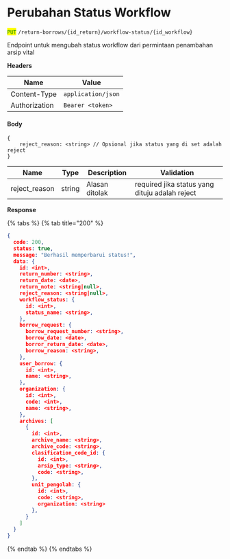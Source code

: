 # Perubahan Status Workflow

<mark style="color:green;">`PUT`</mark> `/return-borrows/{id_return}/workflow-status/{id_workflow}`&#x20;

Endpoint untuk mengubah status workflow dari permintaan penambahan arsip vital

**Headers**

| Name          | Value              |
| ------------- | ------------------ |
| Content-Type  | `application/json` |
| Authorization | `Bearer <token>`   |

#### Body

```
{
    reject_reason: <string> // Opsional jika status yang di set adalah reject
}
```

| Name           | Type   | Description    | Validation                                     |
| -------------- | ------ | -------------- | ---------------------------------------------- |
| reject\_reason | string | Alasan ditolak | required jika status yang dituju adalah reject |

**Response**

{% tabs %}
{% tab title="200" %}
```json
{
  code: 200,
  status: true,
  message: "Berhasil memperbarui status!",
  data: {
    id: <int>,
    return_number: <string>,
    return_date: <date>,
    return_note: <string|null>,
    reject_reason: <string|null>,
    workflow_status: {
      id: <int>,
      status_name: <string>,
    },
    borrow_request: {
      borrow_request_number: <string>,
      borrow_date: <date>,
      borror_return_date: <date>,
      borrow_reason: <string>,
    },
    user_borrow: {
      id: <int>,
      name: <string>,
    },
    organization: {
      id: <int>,
      code: <int>,
      name: <string>,
    },
    archives: [
      {
        id: <int>,
        archive_name: <string>,
        archive_code: <string>,
        clasification_code_id: {
          id: <int>,
          arsip_type: <string>,
          code: <string>,
        },
        unit_pengolah: {
          id: <int>,
          code: <string>,
          organization: <string>
        },
      }
    ]
  }
}
```
{% endtab %}
{% endtabs %}
